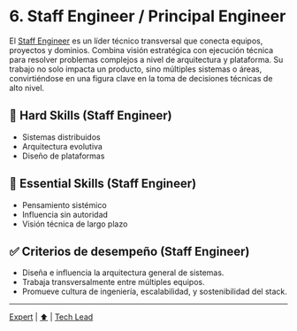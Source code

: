 # 6. Staff Engineer / Principal Engineer

El [Staff Engineer](./knowledge/staff.md) es un líder técnico transversal que conecta equipos, proyectos y dominios. Combina visión estratégica con ejecución técnica para resolver problemas complejos a nivel de arquitectura y plataforma. Su trabajo no solo impacta un producto, sino múltiples sistemas o áreas, convirtiéndose en una figura clave en la toma de decisiones técnicas de alto nivel.

## 🔧 Hard Skills (Staff Engineer)

- Sistemas distribuidos
- Arquitectura evolutiva
- Diseño de plataformas

## 🧠 Essential Skills (Staff Engineer)

- Pensamiento sistémico
- Influencia sin autoridad
- Visión técnica de largo plazo

## ✅ Criterios de desempeño (Staff Engineer)

- Diseña e influencia la arquitectura general de sistemas.
- Trabaja transversalmente entre múltiples equipos.
- Promueve cultura de ingeniería, escalabilidad, y sostenibilidad del stack.

---

[Expert](./05-expert.md) | [⬆️](/knowledge/README.md#6-staff-engineer--principal-engineer) | [Tech Lead](./07-lead.md)
